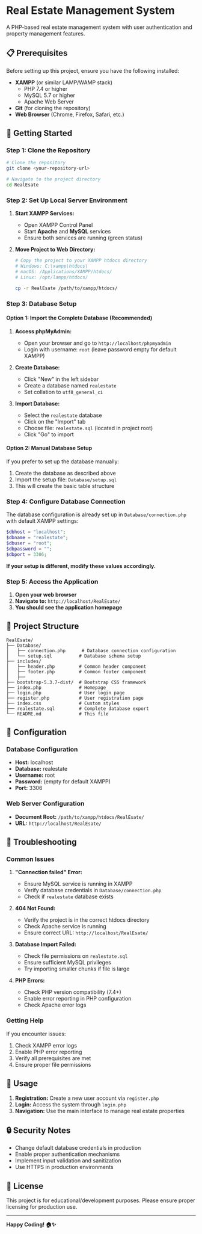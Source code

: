 # Real Estate Management System

A PHP-based real estate management system with user authentication and property management features.

## 📋 Prerequisites

Before setting up this project, ensure you have the following installed:

- **XAMPP** (or similar LAMP/WAMP stack)
  - PHP 7.4 or higher
  - MySQL 5.7 or higher
  - Apache Web Server
- **Git** (for cloning the repository)
- **Web Browser** (Chrome, Firefox, Safari, etc.)

## 🚀 Getting Started

### Step 1: Clone the Repository

```bash
# Clone the repository
git clone <your-repository-url>

# Navigate to the project directory
cd RealEsate
```

### Step 2: Set Up Local Server Environment

1. **Start XAMPP Services:**
   - Open XAMPP Control Panel
   - Start **Apache** and **MySQL** services
   - Ensure both services are running (green status)

2. **Move Project to Web Directory:**
   ```bash
   # Copy the project to your XAMPP htdocs directory
   # Windows: C:\xampp\htdocs\
   # macOS: /Applications/XAMPP/htdocs/
   # Linux: /opt/lampp/htdocs/
   
   cp -r RealEsate /path/to/xampp/htdocs/
   ```

### Step 3: Database Setup

#### Option 1: Import the Complete Database (Recommended)

1. **Access phpMyAdmin:**
   - Open your browser and go to `http://localhost/phpmyadmin`
   - Login with username: `root` (leave password empty for default XAMPP)

2. **Create Database:**
   - Click "New" in the left sidebar
   - Create a database named `realestate`
   - Set collation to `utf8_general_ci`

3. **Import Database:**
   - Select the `realestate` database
   - Click on the "Import" tab
   - Choose file: `realestate.sql` (located in project root)
   - Click "Go" to import

#### Option 2: Manual Database Setup

If you prefer to set up the database manually:

1. Create the database as described above
2. Import the setup file: `Database/setup.sql`
3. This will create the basic table structure

### Step 4: Configure Database Connection

The database configuration is already set up in `Database/connection.php` with default XAMPP settings:

```php
$dbhost = "localhost";
$dbname = "realestate";
$dbuser = "root";
$dbpassword = "";
$dbport = 3306;
```

**If your setup is different, modify these values accordingly.**

### Step 5: Access the Application

1. **Open your web browser**
2. **Navigate to:** `http://localhost/RealEsate/`
3. **You should see the application homepage**

## 📁 Project Structure

```
RealEsate/
├── Database/
│   ├── connection.php      # Database connection configuration
│   └── setup.sql          # Database schema setup
├── includes/
│   ├── header.php         # Common header component
│   ├── footer.php         # Common footer component
│   ├── 
├── bootstrap-5.3.7-dist/  # Bootstrap CSS framework
├── index.php              # Homepage
├── login.php              # User login page
├── register.php           # User registration page
├── index.css              # Custom styles
├── realestate.sql         # Complete database export
└── README.md              # This file
```

## 🔧 Configuration

### Database Configuration
- **Host:** localhost
- **Database:** realestate
- **Username:** root
- **Password:** (empty for default XAMPP)
- **Port:** 3306

### Web Server Configuration
- **Document Root:** `/path/to/xampp/htdocs/RealEsate/`
- **URL:** `http://localhost/RealEsate/`

## 🚨 Troubleshooting

### Common Issues

1. **"Connection failed" Error:**
   - Ensure MySQL service is running in XAMPP
   - Verify database credentials in `Database/connection.php`
   - Check if `realestate` database exists

2. **404 Not Found:**
   - Verify the project is in the correct htdocs directory
   - Check Apache service is running
   - Ensure correct URL: `http://localhost/RealEsate/`

3. **Database Import Failed:**
   - Check file permissions on `realestate.sql`
   - Ensure sufficient MySQL privileges
   - Try importing smaller chunks if file is large

4. **PHP Errors:**
   - Check PHP version compatibility (7.4+)
   - Enable error reporting in PHP configuration
   - Check Apache error logs

### Getting Help

If you encounter issues:
1. Check XAMPP error logs
2. Enable PHP error reporting
3. Verify all prerequisites are met
4. Ensure proper file permissions

## 📝 Usage

1. **Registration:** Create a new user account via `register.php`
2. **Login:** Access the system through `login.php`
3. **Navigation:** Use the main interface to manage real estate properties

## 🔒 Security Notes

- Change default database credentials in production
- Enable proper authentication mechanisms
- Implement input validation and sanitization
- Use HTTPS in production environments

## 📄 License

This project is for educational/development purposes. Please ensure proper licensing for production use.

---

**Happy Coding! 🏠✨**

